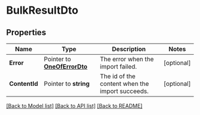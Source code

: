 # BulkResultDto

## Properties

Name | Type | Description | Notes
------------ | ------------- | ------------- | -------------
**Error** | Pointer to [**OneOfErrorDto**](oneOf&lt;ErrorDto&gt;.md) | The error when the import failed. | [optional] 
**ContentId** | Pointer to **string** | The id of the content when the import succeeds. | [optional] 

[[Back to Model list]](../README.md#documentation-for-models) [[Back to API list]](../README.md#documentation-for-api-endpoints) [[Back to README]](../README.md)


